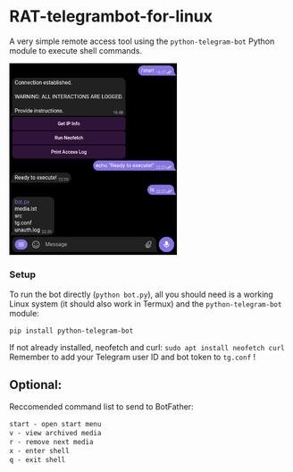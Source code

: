 # RAT-telegrambot-for-linux
A very simple remote access tool using the `python-telegram-bot` Python module to execute shell commands.

<img src="https://github.com/yeeter727/RAT-telegrambot-for-linux/blob/16b78441b023a84187bade63a72f784dc795b1e9/src/example.png" width="300"/>

### Setup
To run the bot directly (`python bot.py`), all you should need is a working Linux system (it should also work in Termux) and the `python-telegram-bot` module:
```
pip install python-telegram-bot
```
If not already installed, neofetch and curl: `sudo apt install neofetch curl`
Remember to add your Telegram user ID and bot token to `tg.conf` !

## Optional: 
Reccomended command list to send to BotFather:
```
start - open start menu
v - view archived media
r - remove next media
x - enter shell 
q - exit shell
```

